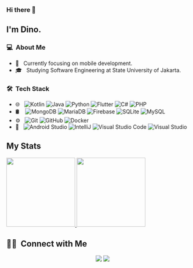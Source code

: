 ### Hi there 👋

## I'm Dino.

### 💻 &nbsp;About Me 

- 🤔 &nbsp; Currently focusing on mobile development.
- 🎓 &nbsp; Studying Software Engineering at State University of Jakarta.


### 🛠 &nbsp;Tech Stack

- 🌐 &nbsp;
  ![Kotlin](https://img.shields.io/badge/-Kotlin-333333?style=flat&logo=KOTLIN)
  ![Java](https://img.shields.io/badge/-Java-333333?style=flat&logo=Java&logoColor=red)
  ![Python](https://img.shields.io/badge/-Python-333333?style=flat&logo=python&logoColor=yellow)
  ![Flutter](https://img.shields.io/badge/-Flutter-333333?style=flat&logo=flutter&logoColor=blue)
  ![C#](https://img.shields.io/badge/-CSharp-333333?style=flat&logo=csharp&logoColor=purple)
  ![PHP](https://img.shields.io/badge/-PHP-333333?style=flat&logo=php)
- 🛢 &nbsp;&nbsp;
  ![MongoDB](https://img.shields.io/badge/-MongoDB-333333?style=flat&logo=mongodb)
  ![MariaDB](https://img.shields.io/badge/-MariaDB-333333?style=flat&logo=mariadb&logoColor=brown)
  ![Firebase](https://img.shields.io/badge/-Firebase-333333?style=flat&logo=firebase&logoColor=orange)
  ![SQLite](https://img.shields.io/badge/-SQLite-333333?style=flat&logo=sqlite&logoColor=blue)
  ![MySQL](https://img.shields.io/badge/-MySQL-333333?style=flat&logo=mysql&logoColor=gold)
- ⚙️ &nbsp;
  ![Git](https://img.shields.io/badge/-Git-333333?style=flat&logo=git)
  ![GitHub](https://img.shields.io/badge/-GitHub-333333?style=flat&logo=github)
  ![Docker](https://img.shields.io/badge/-Docker-333333?style=flat&logo=docker)
- 🔧 &nbsp;
  ![Android Studio](https://img.shields.io/badge/-Android%20Studio-333333?style=flat&logo=android-studio)
  ![IntelliJ](https://img.shields.io/badge/-IntelliJ-333333?style=flat&logo=jetbrains&logoColor=brown)
  ![Visual Studio Code](https://img.shields.io/badge/-Visual%20Studio%20Code-333333?style=flat&logo=visual-studio-code&logoColor=007ACC)
![Visual Studio](https://img.shields.io/badge/-Visual%20Studio-333333?style=flat&logo=visual-studio&logoColor=purple)


## My Stats
<p>
<a href="https://github.com/dinopriyano">
  <img height="180em" src="https://github-readme-stats.vercel.app/api?username=dinopriyano&show_icons=true&theme=dark" />
  <img height="180em" src="https://github-readme-stats.vercel.app/api/top-langs/?username=dinopriyano&theme=dark&layout=compact&exclude_lang=java+r" />
</a>
</p>


##  🤝🏻 &nbsp;Connect with Me

<p align="center">
<a href="https://www.linkedin.com/in/dinopriyano"><img src="https://img.shields.io/badge/-Dino%20Priyano-0077B5?style=flat-square&logo=Linkedin&logoColor=white"/></a>
<a href="mailto:dinopriyano@gmail.com"><img src="https://img.shields.io/badge/-dinopriyano@gmail.com-D14836?style=flat-square&logo=Gmail&logoColor=white"/></a>

<!--
**cdthomp1/cdthomp1** is a ✨ _special_ ✨ repository because its `README.md` (this file) appears on your GitHub profile.


